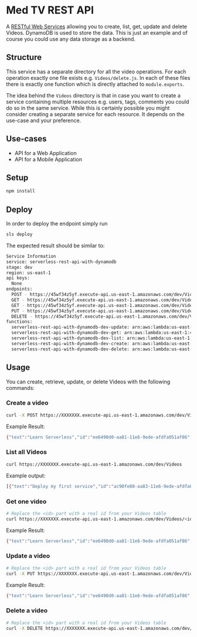 <!--
title: MedTV REST API in NodeJS
description: A RESTful Web Service allowing you to create, list, get, update and delete Videos. DynamoDB is used to store the data. 
layout: Doc
-->
# Med TV REST API

 A [RESTful Web Services](https://en.wikipedia.org/wiki/Representational_state_transfer#Applied_to_web_services) allowing you to create, list, get, update and delete Videos. DynamoDB is used to store the data. This is just an example and of course you could use any data storage as a backend.

## Structure

This service has a separate directory for all the video operations. For each operation exactly one file exists e.g. `Videos/delete.js`. In each of these files there is exactly one function which is directly attached to `module.exports`.

The idea behind the `Videos` directory is that in case you want to create a service containing multiple resources e.g. users, tags, comments you could do so in the same service. While this is certainly possible you might consider creating a separate service for each resource. It depends on the use-case and your preference.

## Use-cases

- API for a Web Application
- API for a Mobile Application

## Setup

```bash
npm install
```

## Deploy

In order to deploy the endpoint simply run

```bash
sls deploy
```

The expected result should be similar to:

```bash
Service Information
service: serverless-rest-api-with-dynamodb
stage: dev
region: us-east-1
api keys:
  None
endpoints:
  POST - https://45wf34z5yf.execute-api.us-east-1.amazonaws.com/dev/Videos
  GET - https://45wf34z5yf.execute-api.us-east-1.amazonaws.com/dev/Videos
  GET - https://45wf34z5yf.execute-api.us-east-1.amazonaws.com/dev/Videos/{id}
  PUT - https://45wf34z5yf.execute-api.us-east-1.amazonaws.com/dev/Videos/{id}
  DELETE - https://45wf34z5yf.execute-api.us-east-1.amazonaws.com/dev/Videos/{id}
functions:
  serverless-rest-api-with-dynamodb-dev-update: arn:aws:lambda:us-east-1:488110005556:function:serverless-rest-api-with-dynamodb-dev-update
  serverless-rest-api-with-dynamodb-dev-get: arn:aws:lambda:us-east-1:488110005556:function:serverless-rest-api-with-dynamodb-dev-get
  serverless-rest-api-with-dynamodb-dev-list: arn:aws:lambda:us-east-1:488110005556:function:serverless-rest-api-with-dynamodb-dev-list
  serverless-rest-api-with-dynamodb-dev-create: arn:aws:lambda:us-east-1:488110005556:function:serverless-rest-api-with-dynamodb-dev-create
  serverless-rest-api-with-dynamodb-dev-delete: arn:aws:lambda:us-east-1:488110005556:function:serverless-rest-api-with-dynamodb-dev-delete
```

## Usage

You can create, retrieve, update, or delete Videos with the following commands:

### Create a video

```bash
curl -X POST https://XXXXXXX.execute-api.us-east-1.amazonaws.com/dev/Videos --data '{ "text": "Learn Serverless" }'
```

Example Result:
```bash
{"text":"Learn Serverless","id":"ee6490d0-aa81-11e6-9ede-afdfa051af86","createdAt":1479138570824,"checked":false,"updatedAt":1479138570824}%
```

### List all Videos

```bash
curl https://XXXXXXX.execute-api.us-east-1.amazonaws.com/dev/Videos
```

Example output:
```bash
[{"text":"Deploy my first service","id":"ac90fe80-aa83-11e6-9ede-afdfa051af86","checked":true,"updatedAt":1479139961304},{"text":"Learn Serverless","id":"20679390-aa85-11e6-9ede-afdfa051af86","createdAt":1479139943241,"checked":false,"updatedAt":1479139943241}]%
```

### Get one video

```bash
# Replace the <id> part with a real id from your Videos table
curl https://XXXXXXX.execute-api.us-east-1.amazonaws.com/dev/Videos/<id>
```

Example Result:
```bash
{"text":"Learn Serverless","id":"ee6490d0-aa81-11e6-9ede-afdfa051af86","createdAt":1479138570824,"checked":false,"updatedAt":1479138570824}%
```

### Update a video

```bash
# Replace the <id> part with a real id from your Videos table
curl -X PUT https://XXXXXXX.execute-api.us-east-1.amazonaws.com/dev/Videos/<id> --data '{ "text": "Learn Serverless", "checked": true }'
```

Example Result:
```bash
{"text":"Learn Serverless","id":"ee6490d0-aa81-11e6-9ede-afdfa051af86","createdAt":1479138570824,"checked":true,"updatedAt":1479138570824}%
```

### Delete a video

```bash
# Replace the <id> part with a real id from your Videos table
curl -X DELETE https://XXXXXXX.execute-api.us-east-1.amazonaws.com/dev/Videos/<id>
```

